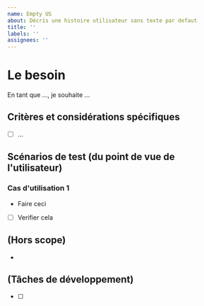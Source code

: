 ```yaml
---
name: Empty US
about: Décris une histoire utilisateur sans texte par defaut
title: ''
labels: ''
assignees: ''
---
```


# Le besoin

En tant que ..., je souhaite ...

## Critères et considérations spécifiques

- [ ] ... 

## Scénarios de test (du point de vue de l'utilisateur)

### Cas d'utilisation 1

- Faire ceci
- [ ] Verifier cela

## (Hors scope)

- 

## (Tâches de développement)

- [ ] 